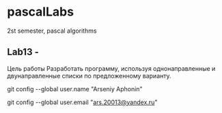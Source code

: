 # pascalLabs
2st semester, pascal algorithms

## Lab13 - 

Цель работы
Разработать программу, используя однонаправленные и двунаправленные списки по предложенному варианту.

 git config --global user.name "Arseniy Aphonin"

git config --global user.email "ars.20013@yandex.ru"
